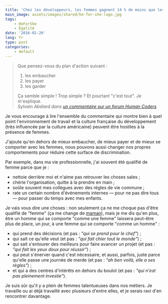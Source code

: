 ```yaml
---
title: 'Chez les développeurs, les femmes gagnent 14 % de moins que les hommes, que faire ?'
main_image: assets/images/shared/he-for-she-logo.jpg
tags:
    - HeForShe
    - Égalité
date: '2016-01-20'
lang: fr
type: post
categories:
    - default
---
```


> Que pensez-vous du plan d'action suivant :  
>
> 1. les embaucher  
> 2. les payer  
> 3. les garder  
>
> Ça semble simple ! Trop simple ? Et pourtant "c'est tout". Je m'explique.  
> <cite>Sylvain Abélard dans [un commentaire sur un forum Human Coders](https://forum.humancoders.com/t/chez-les-developpeurs-les-femmes-gagnent-14-de-moins-que-les-hommes-que-faire/1905/2)</cite>

Je vous encourage à lire l'ensemble du commentaire qui montre bien à quel point l'environnement de travail et la culture française du développement (très influencée par la culture américaine) peuvent être hostiles à la présence de femmes.

J'ajoute qu'en dehors de mieux embaucher, de mieux payer et de mieux se comporter avec les femmes, nous pouvons aussi changer nos propres comportements pour réduire cette surface de discrimination.

Par exemple, dans ma vie professionnelle, j'ai souvent été qualifié de femme parce que je :

* nettoie derrière moi et n'aime pas retrouver les choses sales ;
* chérie l'organisation, quitte à la prendre en main ;
* soûle souvent mes collègues avec des règles de vie commune ;
* rate un certain nombre d'événements internes — pour ne pas dire tous — pour passer du temps avec mes enfants.

Je vais vous dire une choses : non seulement ça ne me choque pas d'être qualifié de "femme" (ça me change de [maman](/2016/01/wemoms-app/)), mais je me dis qu'en plus, être un homme qui se comporte "comme une femme" laissera peut-être plus de place, un jour, à une femme qui se comporte "comme un homme" :

* qui prend des décisions (et pas : _"qui se prend pour le chef"_) ;
* qui sait ce qu'elle veut (et pas : _"qui fait chier tout le monde"_) ;
* qui sait s'entourer des meilleurs pour faire avancer un projet (et pas : _"qui fait les yeux doux pour réussir"_) ;
* qui peut s'énerver quand c'est nécessaire, et aussi, parfois, juste parce qu'elle passe une journée de merde (et pas : _"ah ben voilà, elle a ses règles"_) ;
* et qui a des centres d'intérêts en dehors du boulot (et pas : _"qui n'est pas pleinement investie"_).

Je suis sûr qu'il y a plein de femmes talentueuses dans nos métiers. Je travaille ou ai déjà travaillé avec plusieurs d'entre elles, et je serais ravi d'en rencontrer davantage.

